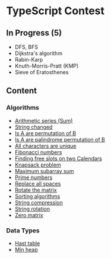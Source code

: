 # TypeScript Contest

## In Progress (5)

- DFS, BFS
- Dijkstra's algorithm
- Rabin-Karp
- Knuth-Morris-Pratt (KMP)
- Sieve of Eratosthenes

## Content

### Algorithms

- [Arithmetic series (Sum)](./src/algorithms/getArithmeticSeries)
- [String changed](./src/algorithms/checkChanges)
- [Is A are permutation of B](./src/algorithms/checkStringsForPerm)
- [Is A are palindrome permutation of B](./src/algorithms/isPalindromePerm)
- [All characters are unique](./src/algorithms/containsAllUniqueChars)
- [Fibonacci numbers](./src/algorithms/getFibNum)
- [Finding free slots on two Calendars](./src/algorithms/getMeetingWindows)
- [Knapsack problem](./src/algorithms/getMaxValKnapsack)
- [Maximum subarray sum](./src/algorithms/getMaxSubSum)
- [Prime numbers](./src/algorithms/getPrimes)
- [Replace all spaces](./src/algorithms/replaceAllSpaces)
- [Rotate the matrix](./src/algorithms/rotateMatrix)
- [Sorting algorithms](./src/algorithms/sortingAlgorithms)
- [String compression](./src/algorithms/stringCompression)
- [String rotation](./src/algorithms/stringRotation)
- [Zero matrix](./src/algorithms/zeroMatrix)

### Data Types

- [Hast table](./src/dataTypes/HashTable)
- [Min heap](./src/dataTypes/MinHeap)
